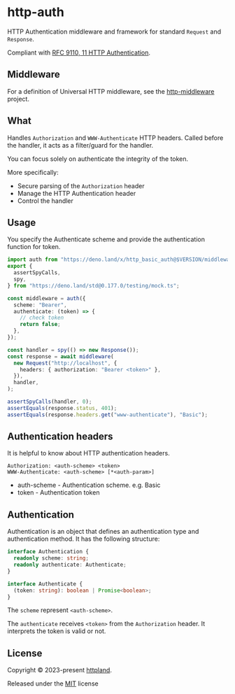 # http-auth

HTTP Authentication middleware and framework for standard `Request` and
`Response`.

Compliant with
[RFC 9110, 11 HTTP Authentication](https://www.rfc-editor.org/rfc/rfc9110.html#name-http-authentication).

## Middleware

For a definition of Universal HTTP middleware, see the
[http-middleware](https://github.com/httpland/http-middleware) project.

## What

Handles `Authorization` and `WWW-Authenticate` HTTP headers. Called before the
handler, it acts as a filter/guard for the handler.

You can focus solely on authenticate the integrity of the token.

More specifically:

- Secure parsing of the `Authorization` header
- Manage the HTTP Authentication header
- Control the handler

## Usage

You specify the Authenticate scheme and provide the authentication function for
token.

```ts
import auth from "https://deno.land/x/http_basic_auth@$VERSION/middleware.ts";
export {
  assertSpyCalls,
  spy,
} from "https://deno.land/std@0.177.0/testing/mock.ts";

const middleware = auth({
  scheme: "Bearer",
  authenticate: (token) => {
    // check token
    return false;
  },
});

const handler = spy(() => new Response());
const response = await middleware(
  new Request("http://localhost", {
    headers: { authorization: "Bearer <token>" },
  }),
  handler,
);

assertSpyCalls(handler, 0);
assertEquals(response.status, 401);
assertEquals(response.headers.get("www-authenticate"), "Basic");
```

## Authentication headers

It is helpful to know about HTTP authentication headers.

```http
Authorization: <auth-scheme> <token>
WWW-Authenticate: <auth-scheme> [*<auth-param>]
```

- auth-scheme - Authentication scheme. e.g. Basic
- token - Authentication token

## Authentication

Authentication is an object that defines an authentication type and
authentication method. It has the following structure:

```ts
interface Authentication {
  readonly scheme: string;
  readonly authenticate: Authenticate;
}

interface Authenticate {
  (token: string): boolean | Promise<boolean>;
}
```

The `scheme` represent `<auth-scheme>`.

The `authenticate` receives `<token>` from the `Authorization` header. It
interprets the token is valid or not.

## License

Copyright © 2023-present [httpland](https://github.com/httpland).

Released under the [MIT](./LICENSE) license
